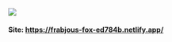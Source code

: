 <img src="https://i.ibb.co/sbsM8HX/cdscsd.png">

#### Site: https://frabjous-fox-ed784b.netlify.app/